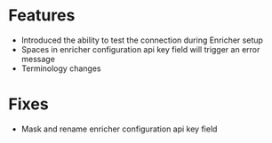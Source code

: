 # Features
- Introduced the ability to test the connection during Enricher setup
- Spaces in enricher configuration api key field will trigger an error message
- Terminology changes

# Fixes
- Mask and rename enricher configuration api key field
